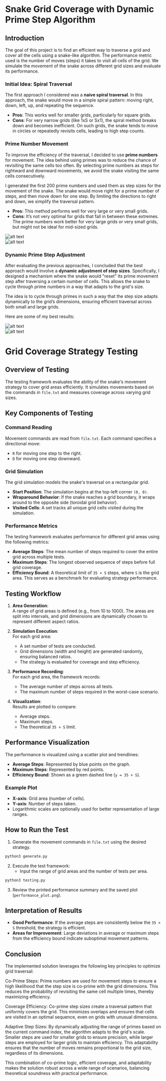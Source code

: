 # Snake Grid Coverage with Dynamic Prime Step Algorithm

## Introduction

The goal of this project is to find an efficient way to traverse a grid and cover all the cells using a snake-like algorithm. The performance metric used is the number of moves (steps) it takes to visit all cells of the grid. We simulate the movement of the snake across different grid sizes and evaluate its performance. 

### **Initial Idea: Spiral Traversal**

The first approach I considered was a **naive spiral traversal**. In this approach, the snake would move in a simple spiral pattern: moving right, down, left, up, and repeating the sequence. 

- **Pros**: This works well for smaller grids, particularly for square grids.
- **Cons**: For very narrow grids (like 1xS or Sx1), the spiral method breaks down and becomes inefficient. On such grids, the snake tends to move in circles or repeatedly revisits cells, leading to high step counts.

### **Prime Number Movement**

To improve the efficiency of the traversal, I decided to use **prime numbers** for movement. The idea behind using primes was to reduce the chance of revisiting the same cells too often. By selecting prime numbers as steps for rightward and downward movements, we avoid the snake visiting the same cells consecutively.

I generated the first 200 prime numbers and used them as step sizes for the movement of the snake. The snake would move right for a prime number of steps, and then move down for one step. By limiting the directions to right and down, we simplify the traversal pattern. 

- **Pros**: This method performs well for very large or very small grids.
- **Cons**: It’s not very optimal for grids that fall in between these extremes. The prime numbers work better for very large grids or very small grids, but might not be ideal for mid-sized grids.

![alt text](mid_size.png)\
![alt text](performance_plot.png)

### **Dynamic Prime Step Adjustment**

After evaluating the previous approaches, I concluded that the best approach would involve a **dynamic adjustment of step sizes**. Specifically, I designed a mechanism where the snake would "reset" its prime movement step after traversing a certain number of cells. This allows the snake to cycle through prime numbers in a way that adapts to the grid's size.

The idea is to cycle through primes in such a way that the step size adapts dynamically to the grid’s dimensions, ensuring efficient traversal across both small and large grids.

Here are some of my best results:

![alt text](100k-1M.png)\
![alt text](best_result.png)

# Grid Coverage Strategy Testing
## Overview of Testing

The testing framework evaluates the ability of the snake's movement strategy to cover grid areas efficiently. It simulates movements based on the commands in `file.txt` and measures coverage across varying grid sizes.

## Key Components of Testing

### Command Reading  
Movement commands are read from `file.txt`. Each command specifies a directional move:
- `R` for moving one step to the right.
- `D` for moving one step downward.

### Grid Simulation  
The grid simulation models the snake's traversal on a rectangular grid.  
- **Start Position**: The simulation begins at the top-left corner `(0, 0)`.  
- **Wraparound Behavior**: If the snake reaches a grid boundary, it wraps around to the opposite side (toroidal grid behavior).  
- **Visited Cells**: A set tracks all unique grid cells visited during the simulation.

### Performance Metrics  
The testing framework evaluates performance for different grid areas using the following metrics:  
- **Average Steps**: The mean number of steps required to cover the entire grid across multiple tests.  
- **Maximum Steps**: The longest observed sequence of steps before full grid coverage.  
- **Efficiency Bound**: A theoretical limit of `35 × S` steps, where `S` is the grid area. This serves as a benchmark for evaluating strategy performance.

## Testing Workflow

1. **Area Generation**:  
   A range of grid areas is defined (e.g., from 10 to 1000). The areas are split into intervals, and grid dimensions are dynamically chosen to represent different aspect ratios.  

2. **Simulation Execution**:  
   For each grid area:
   - A set number of tests are conducted.
   - Grid dimensions (width and height) are generated randomly, ensuring balanced ratios.
   - The strategy is evaluated for coverage and step efficiency.

3. **Performance Recording**:  
   For each grid area, the framework records:  
   - The average number of steps across all tests.  
   - The maximum number of steps required in the worst-case scenario.

4. **Visualization**:  
   Results are plotted to compare:  
   - Average steps.  
   - Maximum steps.  
   - The theoretical `35 × S` limit.

## Performance Visualization

The performance is visualized using a scatter plot and trendlines:
- **Average Steps**: Represented by blue points on the graph.
- **Maximum Steps**: Represented by red points.
- **Efficiency Bound**: Shown as a green dashed line (`y = 35 × S`).

### Example Plot
- **X-axis**: Grid area (number of cells).  
- **Y-axis**: Number of steps taken.  
- Logarithmic scales are optionally used for better representation of large ranges.

## How to Run the Test

1. Generate the movement commands in `file.txt` using the desired strategy.  

```python
python3 generate.py
```

2. Execute the test framework:
   - Input the range of grid areas and the number of tests per area.

```python
python3 testing.py
```

3. Review the printed performance summary and the saved plot (`performance_plot.png`).

## Interpretation of Results

- **Good Performance**: If the average steps are consistently below the `35 × S` threshold, the strategy is efficient.  
- **Areas for Improvement**: Large deviations in average or maximum steps from the efficiency bound indicate suboptimal movement patterns.

## Conclusion

The implemented solution leverages the following key principles to optimize grid traversal:

Co-Prime Steps: Prime numbers are used for movement steps to ensure a high likelihood that the step size is co-prime with the grid dimensions. This reduces the probability of revisiting the same cell multiple times, thereby maximizing efficiency.

Coverage Efficiency: Co-prime step sizes create a traversal pattern that uniformly covers the grid. This minimizes overlaps and ensures that cells are visited in an optimal sequence, even on grids with unusual dimensions.

Adaptive Step Sizes: By dynamically adjusting the range of primes based on the current command index, the algorithm adapts to the grid's scale. Smaller steps are used for smaller grids to ensure precision, while larger steps are employed for larger grids to maintain efficiency. This adaptability ensures that the number of moves remains proportional to the grid size, regardless of its dimensions.

This combination of co-prime logic, efficient coverage, and adaptability makes the solution robust across a wide range of scenarios, balancing theoretical soundness with practical performance.

